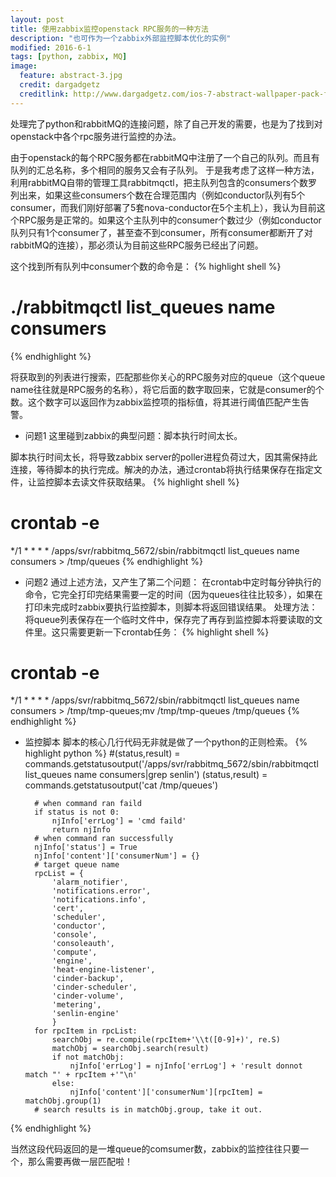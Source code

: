```yaml
---
layout: post
title: 使用zabbix监控openstack RPC服务的一种方法
description: "也可作为一个zabbix外部监控脚本优化的实例"
modified: 2016-6-1
tags: [python, zabbix, MQ]
image:
  feature: abstract-3.jpg
  credit: dargadgetz
  creditlink: http://www.dargadgetz.com/ios-7-abstract-wallpaper-pack-for-iphone-5-and-ipod-touch-retina/
---
```


处理完了python和rabbitMQ的连接问题，除了自己开发的需要，也是为了找到对openstack中各个rpc服务进行监控的办法。

由于openstack的每个RPC服务都在rabbitMQ中注册了一个自己的队列。而且有队列的汇总名称，多个相同的服务又会有子队列。
于是我考虑了这样一种方法，利用rabbitMQ自带的管理工具rabbitmqctl，把主队列包含的consumers个数罗列出来，如果这些consumers个数在合理范围内（例如conductor队列有5个consumer，而我们刚好部署了5套nova-conductor在5个主机上），我认为目前这个RPC服务是正常的。如果这个主队列中的consumer个数过少（例如conductor队列只有1个consumer了，甚至查不到consumer，所有consumer都断开了对rabbitMQ的连接），那必须认为目前这些RPC服务已经出了问题。

这个找到所有队列中consumer个数的命令是：
{% highlight shell %}
# ./rabbitmqctl list_queues name consumers
{% endhighlight %}

将获取到的列表进行搜索，匹配那些你关心的RPC服务对应的queue（这个queue name往往就是RPC服务的名称），将它后面的数字取回来，它就是consumer的个数。这个数字可以返回作为zabbix监控项的指标值，将其进行阈值匹配产生告警。

* 问题1
这里碰到zabbix的典型问题：脚本执行时间太长。

脚本执行时间太长，将导致zabbix server的poller进程负荷过大，因其需保持此连接，等待脚本的执行完成。解决的办法，通过crontab将执行结果保存在指定文件，让监控脚本去读文件获取结果。
{% highlight shell %}
# crontab -e
*/1 * * * * /apps/svr/rabbitmq_5672/sbin/rabbitmqctl list_queues name consumers > /tmp/queues
{% endhighlight %}

* 问题2
通过上述方法，又产生了第二个问题：
在crontab中定时每分钟执行的命令，它完全打印完结果需要一定的时间（因为queues往往比较多），如果在打印未完成时zabbix要执行监控脚本，则脚本将返回错误结果。
处理方法：
将queue列表保存在一个临时文件中，保存完了再存到监控脚本将要读取的文件里。这只需要更新一下crontab任务：
{% highlight shell %}
# crontab -e
*/1 * * * * /apps/svr/rabbitmq_5672/sbin/rabbitmqctl list_queues name consumers > /tmp/tmp-queues;mv /tmp/tmp-queues /tmp/queues
{% endhighlight %}

* 监控脚本
脚本的核心几行代码无非就是做了一个python的正则检索。
{% highlight python %}
        #(status,result) = commands.getstatusoutput('/apps/svr/rabbitmq_5672/sbin/rabbitmqctl list_queues name consumers|grep senlin')
        (status,result) = commands.getstatusoutput('cat /tmp/queues')

        # when command ran faild
        if status is not 0:
            njInfo['errLog'] = 'cmd faild'
            return njInfo
        # when command ran successfully
        njInfo['status'] = True
        njInfo['content']['consumerNum'] = {}
        # target queue name
        rpcList = {
            'alarm_notifier',
            'notifications.error',
            'notifications.info',
            'cert',
            'scheduler',
            'conductor',
            'console',
            'consoleauth',
            'compute',
            'engine',
            'heat-engine-listener',
            'cinder-backup',
            'cinder-scheduler',
            'cinder-volume',
            'metering',
            'senlin-engine'
            }
        for rpcItem in rpcList:
            searchObj = re.compile(rpcItem+'\\t([0-9]+)', re.S)
            matchObj = searchObj.search(result)
            if not matchObj:
                njInfo['errLog'] = njInfo['errLog'] + 'result donnot match "' + rpcItem +'"\n'
            else:
                njInfo['content']['consumerNum'][rpcItem] = matchObj.group(1)
        # search results is in matchObj.group, take it out.
{% endhighlight %}

当然这段代码返回的是一堆queue的comsumer数，zabbix的监控往往只要一个，那么需要再做一层匹配啦！
